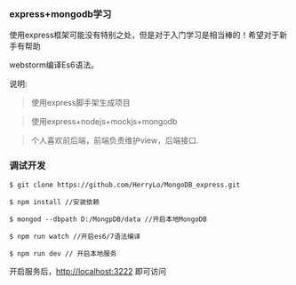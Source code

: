 ### express+mongodb学习

使用express框架可能没有特别之处，但是对于入门学习是相当棒的！希望对于新手有帮助

webstorm编译Es6语法。

说明:
> 使用express脚手架生成项目

> 使用express+nodejs+mockjs+mongodb

> 个人喜欢前后端，前端负责维护view，后端接口.

### 调试开发
```
$ git clone https://github.com/HerryLo/MongoDB_express.git

$ npm install //安装依赖

$ mongod --dbpath D:/MongpDB/data //开启本地MongoDB

$ npm run watch //开启es6/7语法编译

$ npm run dev // 开启本地服务
```

开启服务后，[http://localhost:3222](http://localhost:3222) 即可访问
